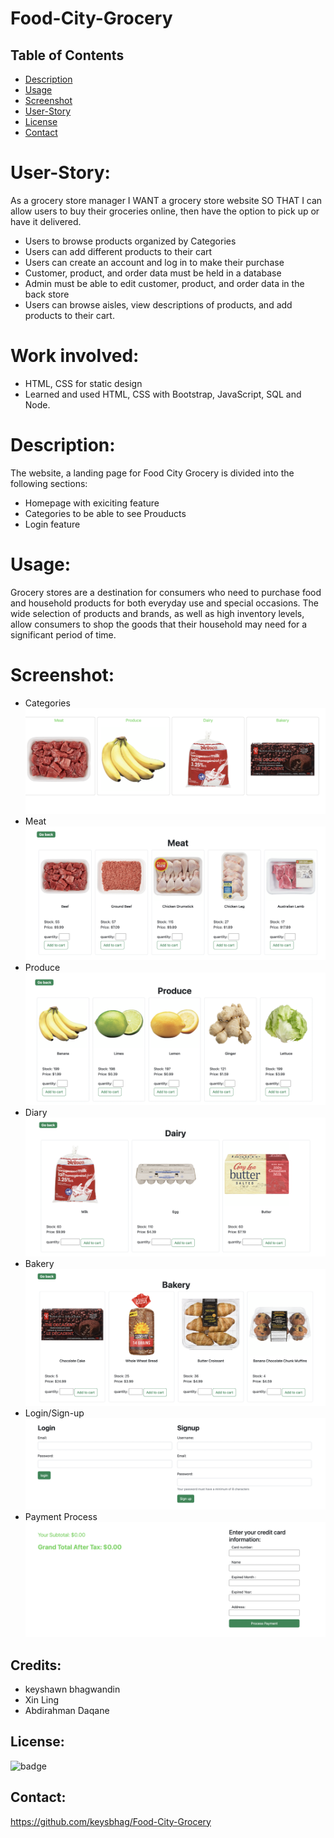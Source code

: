 # Food-City-Grocery

## Table of Contents
  - [Description](#description)
  - [Usage](#usage)
  - [Screenshot](#screenshot)
  - [User-Story](#User-Story)
  - [License](#license)
  - [Contact](#contact)

# User-Story:

As a grocery store manager
I WANT a grocery store website
SO THAT I can allow users to buy their groceries online, then have the option to pick up or have it delivered.

- Users to browse products organized by Categories
- Users can add different products to their cart
- Users can create an account and log in to make their purchase
- Customer, product, and order data must be held in a database
- Admin must be able to edit customer, product, and order data in the back store
- Users can browse aisles, view descriptions of products, and add products to their cart.

# Work involved:

- HTML, CSS for static design
- Learned and used HTML, CSS with Bootstrap, JavaScript, SQL and Node.

# Description:
The website, a landing page for Food City Grocery is divided into the following sections:

- Homepage with exiciting feature
- Categories to be able to see Prouducts 
- Login feature 

# Usage:
Grocery stores are a destination for consumers who need to purchase food and household products for both everyday use and special occasions. The wide selection of products and brands, as well as high inventory levels, allow consumers to shop the goods that their household may need for a significant period of time.

# Screenshot:
- Categories
![alt text](./public/images/Categories.png)
- Meat
![alt text](./public/images/Meat.png)
- Produce
![alt text](./public/images/Produce.png)
- Diary
![alt text](./public/images/Diary.png)
- Bakery
![alt text](./public/images/Bakery.png)
- Login/Sign-up
![alt text](./public/images/LoginSignup.png)
- Payment Process
![alt text](./public/images/Payment%20Process.png)

## Credits:
- keyshawn bhagwandin
- Xin Ling
- Abdirahman Daqane

## License:
![badge](https://img.shields.io/badge/license-MIT-important)

## Contact:
https://github.com/keysbhag/Food-City-Grocery

